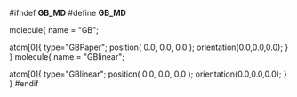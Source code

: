 #ifndef __GB_MD__
#define __GB_MD__

molecule{
  name = "GB";
  
  atom[0]{
     type="GBPaper";
     position( 0.0, 0.0, 0.0 );
     orientation(0.0,0.0,0.0);
  }
}
molecule{
  name = "GBlinear";
  
  atom[0]{
     type="GBlinear";
     position( 0.0, 0.0, 0.0 );
     orientation(0.0,0.0,0.0);
  }
}
#endif
